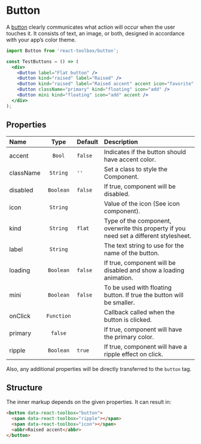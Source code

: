 # Button

A [button](https://www.google.com/design/spec/components/buttons.html) clearly communicates what action will occur when the user touches it. It consists of text, an image, or both, designed in accordance with your app’s color theme.

<!-- example -->
```jsx
import Button from 'react-toolbox/button';

const TestButtons = () => (
  <div>
    <Button label="Flat button" />
    <Button kind="raised" label="Raised" />
    <Button kind="raised" label="Raised accent" accent icon="favorite" />
    <Button className="primary" kind="floating" icon="add" />
    <Button mini kind="floating" icon="add" accent />
  </div>
);
```

## Properties

| Name      | Type      | Default         | Description|
|:-         |:-:        | :-              |:-|
| accent    | `Bool`    | `false` | Indicates if the button should have accent color.|
| className | `String`  | `''` | Set a class to style the Component.|
| disabled  | `Boolean` | `false` | If true, component will be disabled.|
| icon      | `String`  |  | Value of the icon (See icon component). |
| kind      | `String`  | `flat`  | Type of the component, overwrite this property if you need set a different stylesheet.|
| label     | `String`  |  | The text string to use for the name of the button.|
| loading   | `Boolean`  | `false` | If true, component will be disabled and show a loading animation.|
| mini  | `Boolean` | `false`  | To be used with floating button. If true the button will be smaller.|
| onClick  | `Function` |  | Callback called when the button is clicked.|
| primary  | `false` | | If true, component will have the primary color.|
| ripple  | `Boolean`  | `true`    | If true, component will have a ripple effect on click.|

Also, any additional properties will be directly transferred to the `button` tag.

## Structure

The inner markup depends on the given properties. It can result in:

```html
<button data-react-toolbox="button">
  <span data-react-toolbox="ripple"></span>
  <span data-react-toolbox="icon"></span>
  <abbr>Raised accent</abbr>
</button>
```
